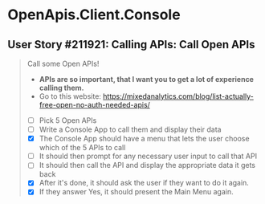OpenApis.Client.Console
=======================

User Story #211921: Calling APIs: Call Open APIs
------------------------------------------------

> Call some Open APIs!
>
> - **APIs are so important, that I want you to get a lot of experience
>   calling them.**
> - Go to this website:
>   <https://mixedanalytics.com/blog/list-actually-free-open-no-auth-needed-apis/>
> - [ ] Pick 5 Open APIs
> - [ ] Write a Console App to call them and display their data
> - [x] The Console App should have a menu that lets the user choose
>   which of the 5 APIs to call
> - [ ] It should then prompt for any necessary user input to call that
>   API
> - [ ] It should then call the API and display the appropriate data it
>   gets back
> - [x] After it's done, it should ask the user if they want to do it
>   again.
> - [x] If they answer Yes, it should present the Main Menu again.

